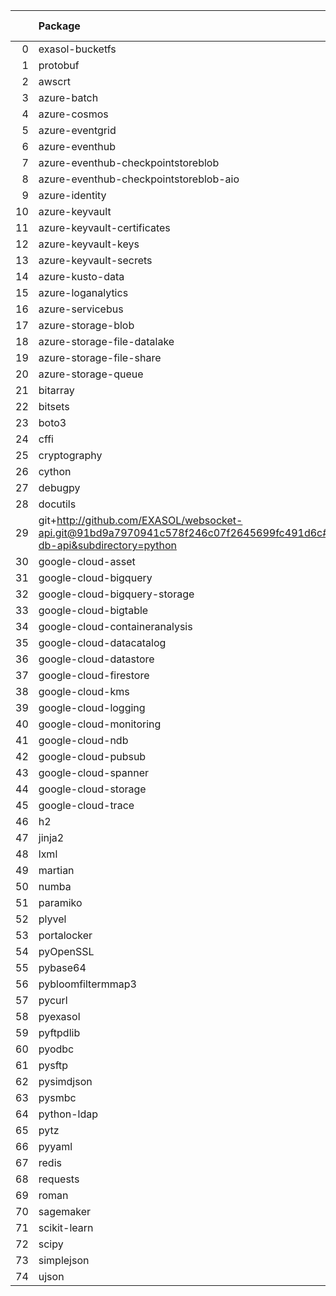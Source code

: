 <!-- markdown-link-check-disable -->

|    | Package                                                                                                                       | Version in 9.5.2     | Version in 9.6.0     | Status   |
|---:|:------------------------------------------------------------------------------------------------------------------------------|:---------------------|:---------------------|:---------|
|  0 | exasol-bucketfs                                                                                                               | 1.0.1                | 2.0.0                | UPDATED  |
|  1 | protobuf                                                                                                                      | 4.25.3               | 4.25.8               | UPDATED  |
|  2 | awscrt                                                                                                                        | 0.20.9               | 0.20.9               |          |
|  3 | azure-batch                                                                                                                   | 14.2.0               | 14.2.0               |          |
|  4 | azure-cosmos                                                                                                                  | 4.6.0                | 4.6.0                |          |
|  5 | azure-eventgrid                                                                                                               | 4.19.0               | 4.19.0               |          |
|  6 | azure-eventhub                                                                                                                | 5.11.7               | 5.11.7               |          |
|  7 | azure-eventhub-checkpointstoreblob                                                                                            | 1.1.4                | 1.1.4                |          |
|  8 | azure-eventhub-checkpointstoreblob-aio                                                                                        | 1.1.4                | 1.1.4                |          |
|  9 | azure-identity                                                                                                                | 1.16.0               | 1.16.0               |          |
| 10 | azure-keyvault                                                                                                                | 4.2.0                | 4.2.0                |          |
| 11 | azure-keyvault-certificates                                                                                                   | 4.8.0                | 4.8.0                |          |
| 12 | azure-keyvault-keys                                                                                                           | 4.9.0                | 4.9.0                |          |
| 13 | azure-keyvault-secrets                                                                                                        | 4.8.0                | 4.8.0                |          |
| 14 | azure-kusto-data                                                                                                              | 4.4.0                | 4.4.0                |          |
| 15 | azure-loganalytics                                                                                                            | 0.1.1                | 0.1.1                |          |
| 16 | azure-servicebus                                                                                                              | 7.12.1               | 7.12.1               |          |
| 17 | azure-storage-blob                                                                                                            | 12.19.1              | 12.19.1              |          |
| 18 | azure-storage-file-datalake                                                                                                   | 12.14.0              | 12.14.0              |          |
| 19 | azure-storage-file-share                                                                                                      | 12.15.0              | 12.15.0              |          |
| 20 | azure-storage-queue                                                                                                           | 12.9.0               | 12.9.0               |          |
| 21 | bitarray                                                                                                                      | 2.9.2                | 2.9.2                |          |
| 22 | bitsets                                                                                                                       | 0.8.4                | 0.8.4                |          |
| 23 | boto3                                                                                                                         | 1.34.98              | 1.34.98              |          |
| 24 | cffi                                                                                                                          | 1.16.0               | 1.16.0               |          |
| 25 | cryptography                                                                                                                  | 42.0.6               | 42.0.6               |          |
| 26 | cython                                                                                                                        | 3.0.10               | 3.0.10               |          |
| 27 | debugpy                                                                                                                       | 1.8.1                | 1.8.1                |          |
| 28 | docutils                                                                                                                      | 0.21.2               | 0.21.2               |          |
| 29 | git+http://github.com/EXASOL/websocket-api.git@91bd9a7970941c578f246c07f2645699fc491d6c#egg=exasol-db-api&subdirectory=python | No version specified | No version specified |          |
| 30 | google-cloud-asset                                                                                                            | 3.26.1               | 3.26.1               |          |
| 31 | google-cloud-bigquery                                                                                                         | 3.21.0               | 3.21.0               |          |
| 32 | google-cloud-bigquery-storage                                                                                                 | 2.25.0               | 2.25.0               |          |
| 33 | google-cloud-bigtable                                                                                                         | 2.23.1               | 2.23.1               |          |
| 34 | google-cloud-containeranalysis                                                                                                | 2.14.3               | 2.14.3               |          |
| 35 | google-cloud-datacatalog                                                                                                      | 3.19.0               | 3.19.0               |          |
| 36 | google-cloud-datastore                                                                                                        | 2.19.0               | 2.19.0               |          |
| 37 | google-cloud-firestore                                                                                                        | 2.16.0               | 2.16.0               |          |
| 38 | google-cloud-kms                                                                                                              | 2.21.4               | 2.21.4               |          |
| 39 | google-cloud-logging                                                                                                          | 3.10.0               | 3.10.0               |          |
| 40 | google-cloud-monitoring                                                                                                       | 2.21.0               | 2.21.0               |          |
| 41 | google-cloud-ndb                                                                                                              | 2.3.1                | 2.3.1                |          |
| 42 | google-cloud-pubsub                                                                                                           | 2.21.1               | 2.21.1               |          |
| 43 | google-cloud-spanner                                                                                                          | 3.46.0               | 3.46.0               |          |
| 44 | google-cloud-storage                                                                                                          | 2.16.0               | 2.16.0               |          |
| 45 | google-cloud-trace                                                                                                            | 1.13.3               | 1.13.3               |          |
| 46 | h2                                                                                                                            | 4.1.0                | 4.1.0                |          |
| 47 | jinja2                                                                                                                        | 3.1.4                | 3.1.4                |          |
| 48 | lxml                                                                                                                          | 5.2.1                | 5.2.1                |          |
| 49 | martian                                                                                                                       | 2.0.post1            | 2.0.post1            |          |
| 50 | numba                                                                                                                         | 0.59.1               | 0.59.1               |          |
| 51 | paramiko                                                                                                                      | 3.4.0                | 3.4.0                |          |
| 52 | plyvel                                                                                                                        | 1.5.1                | 1.5.1                |          |
| 53 | portalocker                                                                                                                   | 3.1.1                | 3.1.1                |          |
| 54 | pyOpenSSL                                                                                                                     | 24.1.0               | 24.1.0               |          |
| 55 | pybase64                                                                                                                      | 1.3.2                | 1.3.2                |          |
| 56 | pybloomfiltermmap3                                                                                                            | 0.5.7                | 0.5.7                |          |
| 57 | pycurl                                                                                                                        | 7.45.3               | 7.45.3               |          |
| 58 | pyexasol                                                                                                                      | 0.25.2               | 0.25.2               |          |
| 59 | pyftpdlib                                                                                                                     | 1.5.9                | 1.5.9                |          |
| 60 | pyodbc                                                                                                                        | 5.1.0                | 5.1.0                |          |
| 61 | pysftp                                                                                                                        | 0.2.9                | 0.2.9                |          |
| 62 | pysimdjson                                                                                                                    | 6.0.2                | 6.0.2                |          |
| 63 | pysmbc                                                                                                                        | 1.0.25.1             | 1.0.25.1             |          |
| 64 | python-ldap                                                                                                                   | 3.4.4                | 3.4.4                |          |
| 65 | pytz                                                                                                                          | 2024.1               | 2024.1               |          |
| 66 | pyyaml                                                                                                                        | 6.0.1                | 6.0.1                |          |
| 67 | redis                                                                                                                         | 5.0.4                | 5.0.4                |          |
| 68 | requests                                                                                                                      | 2.31.0               | 2.31.0               |          |
| 69 | roman                                                                                                                         | 4.2                  | 4.2                  |          |
| 70 | sagemaker                                                                                                                     | 2.218.1              | 2.218.1              |          |
| 71 | scikit-learn                                                                                                                  | 1.4.2                | 1.4.2                |          |
| 72 | scipy                                                                                                                         | 1.13.0               | 1.13.0               |          |
| 73 | simplejson                                                                                                                    | 3.19.2               | 3.19.2               |          |
| 74 | ujson                                                                                                                         | 5.9.0                | 5.9.0                |          |